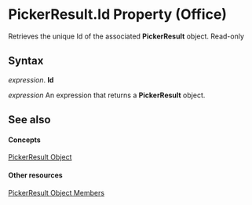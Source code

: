 
# PickerResult.Id Property (Office)

Retrieves the unique Id of the associated  **PickerResult** object. Read-only


## Syntax

 _expression_. **Id**

 _expression_ An expression that returns a **PickerResult** object.


## See also


#### Concepts


[PickerResult Object](5229d2ad-a32e-a864-9de4-dc651199ff58.md)
#### Other resources


[PickerResult Object Members](3d04c242-a306-c3f6-34e4-6c5a590a369f.md)
